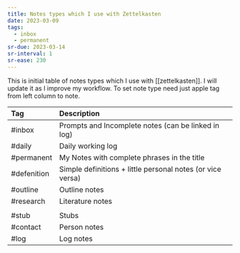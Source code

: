 ```yaml
---
title: Notes types which I use with Zettelkasten
date: 2023-03-09
tags:
  - inbox
  - permanent
sr-due: 2023-03-14
sr-interval: 1
sr-ease: 230
---
```


This is initial table of notes types which I use with
[[zettelkasten]]. I will update it as I improve my workflow. To set
note type need just apple tag from left column to note.

| Tag         | Description                                                |
| :---------- | :--------------------------------------------------------- |
| #inbox      | Prompts and Incomplete notes (can be linked in log)        |
| #daily      | Daily working log                                          |
| #permanent  | My Notes with complete phrases in the title                |
| #defenition | Simple definitions + little personal notes (or vice versa) |
| #outline    | Outline notes                                              |
| #research   | Literature notes                                           |
|             |                                                            |
| #stub       | Stubs                                                      |
| #contact    | Person notes                                               |
| #log        | Log notes                                                  |
